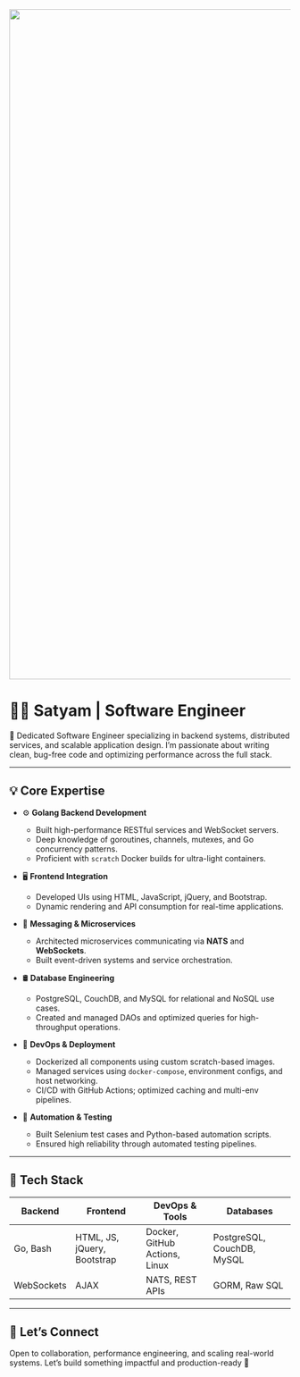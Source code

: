 <img align="center" width="1200" src="https://user-images.githubusercontent.com/10498744/210012254-234538ff-d198-48aa-8964-37e6fd45d227.gif">
<h1> 👨‍💻 Satyam | Software Engineer </h1>

🚀 Dedicated Software Engineer specializing in backend systems, distributed services, and scalable application design. I’m passionate about writing clean, bug-free code and optimizing performance across the full stack.

---

## 💡 Core Expertise

- ⚙️ **Golang Backend Development**
  - Built high-performance RESTful services and WebSocket servers.
  - Deep knowledge of goroutines, channels, mutexes, and Go concurrency patterns.
  - Proficient with `scratch` Docker builds for ultra-light containers.

- 🖥️ **Frontend Integration**
  - Developed UIs using HTML, JavaScript, jQuery, and Bootstrap.
  - Dynamic rendering and API consumption for real-time applications.

- 🔄 **Messaging & Microservices**
  - Architected microservices communicating via **NATS** and **WebSockets**.
  - Built event-driven systems and service orchestration.

- 🛢️ **Database Engineering**
  - PostgreSQL, CouchDB, and MySQL for relational and NoSQL use cases.
  - Created and managed DAOs and optimized queries for high-throughput operations.

- 🐳 **DevOps & Deployment**
  - Dockerized all components using custom scratch-based images.
  - Managed services using `docker-compose`, environment configs, and host networking.
  - CI/CD with GitHub Actions; optimized caching and multi-env pipelines.

- 🧪 **Automation & Testing**
  - Built Selenium test cases and Python-based automation scripts.
  - Ensured high reliability through automated testing pipelines.

---

## 🧰 Tech Stack

| Backend      | Frontend     | DevOps & Tools         | Databases          |
|--------------|--------------|------------------------|--------------------|
| Go, Bash     | HTML, JS, jQuery, Bootstrap | Docker, GitHub Actions, Linux | PostgreSQL, CouchDB, MySQL |
| WebSockets   | AJAX          | NATS, REST APIs        | GORM, Raw SQL      |

---

## 🤝 Let’s Connect

Open to collaboration, performance engineering, and scaling real-world systems.
Let’s build something impactful and production-ready 🚀


